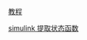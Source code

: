 
[教程](https://blog.csdn.net/weixin_42815609/article/details/103830253)

[simulink 提取状态函数](https://www.ilovematlab.cn/thread-305243-1-1.html)